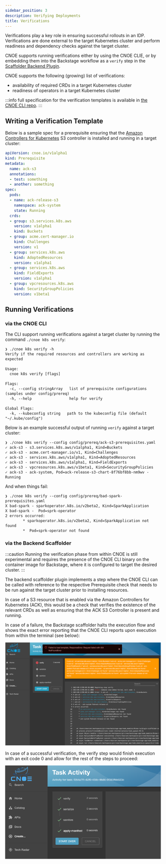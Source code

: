 ```yaml
---
sidebar_position: 3
description: Verifying Deployments
title: Verifications
---
```


Verifications play a key role in ensuring successful rollouts in an IDP.
Verifications are done external to the target Kubernetes cluster and perform
readiness and dependency checks against the target cluster.

CNOE supports running verifications either by using the CNOE CLIE, or
by embedding them into the Backstage workflow as a `verify` step in the
[Scaffolder Backend Plugin](/docs/reference-implementation/plugins/scaffolder-backend).

CNOE supports the following (growing) list of verifications:
- availability of required CRDs in a target Kubernetes cluster
- readiness of operators in a target Kubernetes cluster

:::info
full specification for the verification templates is available in [the CNOE CLI
repo](https://github.com/cnoe-io/cnoe-cli/tree/main/config/templates). 
:::

## Writing a Verification Template

Below is a sample
spec for a prerequisite ensuring that the [Amazon Controllers for Kubernetes](https://aws-controllers-k8s.github.io/community/)
S3 controller is installed and running in a target cluster:

```yaml
apiVersion: cnoe.io/v1alpha1
kind: Prerequisite
metadata:
  name: ack-s3
  annotations:
  - test: something
  - another: something
spec:
  pods:
  - name: ack-release-s3
    namespace: ack-system
    state: Running
  crds:
  - group: s3.services.k8s.aws
    version: v1alpha1
    kind: Buckets
  - group: acme.cert-manager.io
    kind: Challenges
    version: v1
  - group: services.k8s.aws
    kind: AdoptedResources
    version: v1alpha1
  - group: services.k8s.aws
    kind: FieldExports
    version: v1alpha1
  - group: vpcresources.k8s.aws
    kind: SecurityGroupPolicies
    version: v1beta1
```

## Running Verifications

### via the CNOE CLI

The CLI support running verifications against a target cluster by running the
command `./cnoe k8s verify`:

```
❯ ./cnoe k8s verify -h
Verify if the required resources and controllers are working as expected

Usage:
  cnoe k8s verify [flags]

Flags:
  -c, --config stringArray   list of prerequisite configurations (samples under config/prereq)
  -h, --help                 help for verify

Global Flags:
  -k, --kubeconfig string   path to the kubeconfig file (default "~/.kube/config")
```

Below is an example successful output of running `verify` against a target cluster:

```
❯ ./cnoe k8s verify --config config/prereq/ack-s3-prerequisites.yaml
✓ ack-s3 - s3.services.k8s.aws/v1alpha1, Kind=Buckets
✓ ack-s3 - acme.cert-manager.io/v1, Kind=Challenges
✓ ack-s3 - services.k8s.aws/v1alpha1, Kind=AdoptedResources
✓ ack-s3 - services.k8s.aws/v1alpha1, Kind=FieldExports
✓ ack-s3 - vpcresources.k8s.aws/v1beta1, Kind=SecurityGroupPolicies
✓ ack-s3 - ack-system, Pod=ack-release-s3-chart-8f76bf8bb-nm9wv - Running
```

And when things fail:

```
❯ ./cnoe k8s verify --config config/prereq/bad-spark-prerequisites.yaml
X bad-spark - sparkoperator.k8s.io/v2beta2, Kind=SparkApplication
X bad-spark -  Pod=sprk-operator
2 errors occurred:
        * sparkoperator.k8s.io/v2beta2, Kind=SparkApplication not found
        *  Pod=sprk-operator not found
```

### via the Backend Scaffolder

:::caution
Running the verification phase from within CNOE is still experimental and
requires the presence of the CNOE CLI binary on the container image for
Backstage, where it is configured to target the desired cluster.
:::

The backend scaffolder plugin implements a step where the CNOE CLI can be called
with reference to the respective Prerequisite check that needs to be run against
the target cluster prior to installing resources.

In case of a S3 resource that is enabled via the Amazon Controllers for
Kubernetes (ACK), this would be a check that verifies the existence of the
relevant CRDs as well as ensuring that the ACK S3 Controller is present and
running.

In case of a failure, the Backstage scaffolder halts the execution flow and
shows the exact error reporting that the CNOE CLI reports upon execution from
within the terminal (see below):

![verify](generated/images/verify.png)

In case of a successful verification, the verify step would finish execution
with an exit code 0 and allow for the rest of the steps to proceed:

![deploy](generated/images/7-deploy-resource.png)

